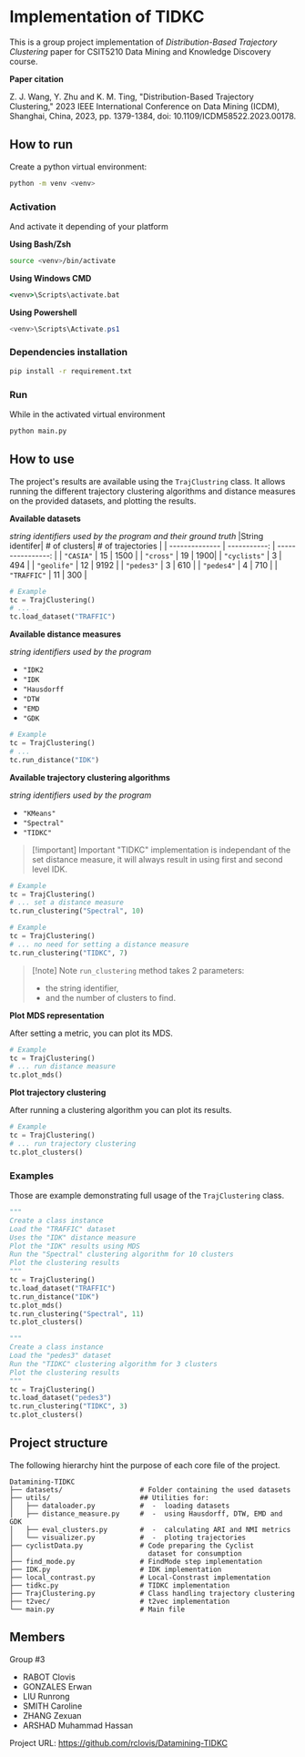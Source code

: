 # Implementation of TIDKC

This is a group project implementation of _Distribution-Based Trajectory Clustering_ paper for CSIT5210 Data Mining and Knowledge Discovery course.

**Paper citation**

Z. J. Wang, Y. Zhu and K. M. Ting, "Distribution-Based Trajectory Clustering," 2023 IEEE International Conference on Data Mining (ICDM), Shanghai, China, 2023, pp. 1379-1384, doi: 10.1109/ICDM58522.2023.00178.

## How to run

Create a python virtual environment:

```bash
python -m venv <venv>
```

### Activation

And activate it depending of your platform

**Using Bash/Zsh**

```bash
source <venv>/bin/activate
```

**Using Windows CMD**

```cmd
<venv>\Scripts\activate.bat
```

**Using Powershell**

```powershell
<venv>\Scripts\Activate.ps1
```

### Dependencies installation

```bash
pip install -r requirement.txt
```

### Run

While in the activated virtual environment

```bash
python main.py
```

## How to use

The project's results are available using the `TrajClustring` class. It allows running the different trajectory clustering algorithms and distance measures on the provided datasets, and plotting the results.

**Available datasets**

_string identifiers used by the program and their ground truth_
|String identifer| # of clusters| # of trajectories |
| -------------- | -----------: | ----------------: |
| `"CASIA"` | 15 | 1500 |
| `"cross"` | 19 | 1900|
| `"cyclists"` | 3 | 494 |
| `"geolife"` | 12 | 9192 |
| `"pedes3"` | 3 | 610 |
| `"pedes4"` | 4 | 710 |
| `"TRAFFIC"` | 11 | 300 |

```python
# Example
tc = TrajClustering()
# ...
tc.load_dataset("TRAFFIC")
```

**Available distance measures**

_string identifiers used by the program_

- `"IDK2`
- `"IDK`
- `"Hausdorff`
- `"DTW`
- `"EMD`
- `"GDK`

```python
# Example
tc = TrajClustering()
# ...
tc.run_distance("IDK")
```

**Available trajectory clustering algorithms**

_string identifiers used by the program_

- `"KMeans"`
- `"Spectral"`
- `"TIDKC"`

> [!important] Important
> "TIDKC" implementation is independant of the set distance measure,
> it will always result in using first and second level IDK.

```python
# Example
tc = TrajClustering()
# ... set a distance measure
tc.run_clustering("Spectral", 10)
```

```python
# Example
tc = TrajClustering()
# ... no need for setting a distance measure
tc.run_clustering("TIDKC", 7)
```

> [!note] Note
> `run_clustering` method takes 2 parameters:
>
> - the string identifier,
> - and the number of clusters to find.

**Plot MDS representation**

After setting a metric, you can plot its MDS.

```python
# Example
tc = TrajClustering()
# ... run distance measure
tc.plot_mds()
```

**Plot trajectory clustering**

After running a clustering algorithm you can plot its results.

```python
# Example
tc = TrajClustering()
# ... run trajectory clustering
tc.plot_clusters()
```

### Examples

Those are example demonstrating full usage of the `TrajClustering` class.

```python
"""
Create a class instance
Load the "TRAFFIC" dataset
Uses the "IDK" distance measure
Plot the "IDK" results using MDS
Run the "Spectral" clustering algorithm for 10 clusters
Plot the clustering results
"""
tc = TrajClustering()
tc.load_dataset("TRAFFIC")
tc.run_distance("IDK")
tc.plot_mds()
tc.run_clustering("Spectral", 11)
tc.plot_clusters()
```

```python
"""
Create a class instance
Load the "pedes3" dataset
Run the "TIDKC" clustering algorithm for 3 clusters
Plot the clustering results
"""
tc = TrajClustering()
tc.load_dataset("pedes3")
tc.run_clustering("TIDKC", 3)
tc.plot_clusters()
```

## Project structure

The following hierarchy hint the purpose of each core file of the project.

```
Datamining-TIDKC
├── datasets/                   # Folder containing the used datasets
├── utils/                      ## Utilities for:
│   ├── dataloader.py           #  -  loading datasets
│   ├── distance_measure.py     #  -  using Hausdorff, DTW, EMD and GDK
│   ├── eval_clusters.py        #  -  calculating ARI and NMI metrics
│   └── visualizer.py           #  -  ploting trajectories
├── cyclistData.py              # Code preparing the Cyclist
│                                 dataset for consumption
├── find_mode.py                # FindMode step implementation
├── IDK.py                      # IDK implementation
├── local_contrast.py           # Local-Constrast implementation
├── tidkc.py                    # TIDKC implementation
├── TrajClustering.py           # Class handling trajectory clustering
├── t2vec/                      # t2vec implementation
└── main.py                     # Main file
```

## Members

Group #3

- RABOT Clovis
- GONZALES Erwan
- LIU Runrong
- SMITH Caroline
- ZHANG Zexuan
- ARSHAD Muhammad Hassan

Project URL: https://github.com/rclovis/Datamining-TIDKC
